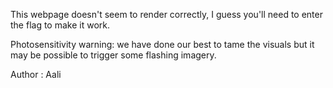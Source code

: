 This webpage doesn't seem to render correctly, I guess you'll need to enter the flag to make it work.

Photosensitivity warning: we have done our best to tame the visuals but it may be possible to trigger some flashing imagery.

Author : Aali
